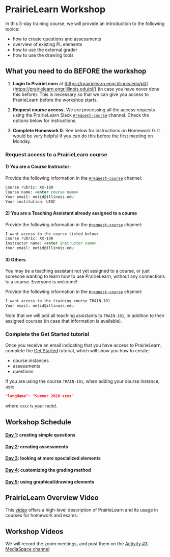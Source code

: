 # PrairieLearn Workshop

In this 5-day training course, we will provide an introduction to the following topics:

 
* how to create questions and assessments
* overview of existing PL elements
* how to use the external grader
* how to use the drawing tools


## What you need to do BEFORE the workshop

1. **Login to PrairieLearn** at [https://prairielearn.engr.illinois.edu/pl/](https://prairielearn.engr.illinois.edu/pl/) (in case you have never done this before). This is necessary so that we can give you access to PrairieLearn before the workshop starts.

2. **Request course access.** We are processing all the access requests using the PrairieLearn Slack [`#request-course`](https://go.illinois.edu/joinplslack) channel. Check the options below for instructions.

3. **Complete Homework 0.** See below for instructions on Homework 0. It would be very helpful if you can do this before the first meeting on Monday.

### Request access to a PrairieLearn course

#### 1) You are a Course Instructor:

Provide the following information in the [`#request-course`](https://go.illinois.edu/joinplslack) channel:


```html
Course rubric: XX-100
Course name: <enter course name>
Your email: netid@illinois.edu
Your institution: UIUC
```

#### 2) You are a Teaching Assistant already assigned to a course 

Provide the following information in the [`#request-course`](https://go.illinois.edu/joinplslack) channel:


```html
I want access to the course listed below:
Course rubric: XX-100
Instructor name: <enter instructor name>
Your email: netid@illinois.edu
```

#### 3) Others

You may be a teaching assistant not yet assigned to a course, or just someone wanting to learn how to use PrairieLearn, without any connections to a course. Everyone is welcome!

Provide the following information in the [`#request-course`](https://go.illinois.edu/joinplslack) channel:


```html
I want access to the training course TRAIN-101
Your email: netid@illinois.edu
```

Note that we will add all teaching assistants to `TRAIN-101`, in addition to their assigned courses (in case that information is available).

### Complete the Get Started tutorial

Once you receive an email indicating that you have access to PrairieLearn, complete the [Get Started](../getStarted.md) tutorial, which will show you how to create:

* course instances
* assessments
* questions

If you are using the course `TRAIN-101`, when adding your course instance, use:

```json
"longName": "Summer 2020 xxxx"
```
where `xxxx` is your netid.

## Workshop Schedule

#### [Day 1](lesson1.md): creating simple questions

#### [Day 2](lesson2.md): creating assessments

#### [Day 3](lesson3.md): looking at more specialized elements

#### [Day 4](lesson4.md): customizing the grading method

#### [Day 5](lesson5.md): using graphical/drawing elements


## PrairieLearn Overview Video

This [video](https://mediaspace.illinois.edu/media/t/1_e1gprkci) offers a high-level description of PrairieLearn and its usage in courses for homework and exams.

## Workshop Videos

We will record the zoom meetings, and post them on the [Activity #3 MediaSpace channel](https://mediaspace.illinois.edu/channel/Assessment/169265112)
